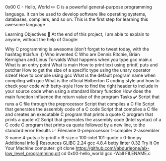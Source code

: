 0x00 C - Hello, World ✏️
C is a powerful general-purpose programming language. It can be used to develop software like operating systems, databases, compilers, and so on. This is the first step for learning this awesome language

Learning Objectives 📑
At the end of this project, I am able to explain to anyone, without the help of Google:

Why C programming is awesome (don’t forget to tweet today, with the hashtag #cisfun :))
Who invented C
Who are Dennis Ritchie, Brian Kernighan and Linus Torvalds
What happens when you type gcc main.c
What is an entry point
What is main
How to print text using printf, puts and putchar
How to get the size of a specific type using the unary operator sizeof
How to compile using gcc
What is the default program name when compiling with gcc
What is the official Holberton C coding style and how to check your code with betty-style
How to find the right header to include in your source code when using a standard library function
How does the main function influence the return value of the program
Tasks ✔️
Script that runs a C file through the preprocessor
Script that compiles a C file
Script that generates the assembly code of a C code
Script that compiles a C file and creates an executable
C program that prints a quote
C program that prints a quote v2
Script that generates the assembly code (Intel syntax) of a C code
C program that prints ea quote followed by a new line, to the standard error
Results 📈
Filename
0-preprocessor
1-compiler
2-assembler
3-name
4-puts.c
5-printf.c
6-size.c
100-intel
101-quote.c
0-line.py
Additional info 🚧
Resources
GLIBC 2.24
gcc 4.8.4
betty linter 0.32
Try It On Your Machine computer:
git clone https://github.com//abdurleone/alx-low_level_programming.git
cd 0x00-hello_world
gcc -Wall FILENAME.c
